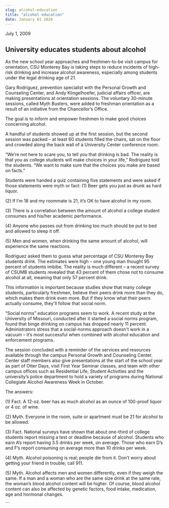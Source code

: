 ```yaml
---
slug: alcohol-education
title: "alcohol education"
date: January 01 2020
---
```


 
<p></p>
<p>July 1, 2009</p>
<h2>University educates students about alcohol</h2>
<p>
  As the new school year approaches and freshmen-to-be visit campus for
  orientation, CSU Monterey Bay is taking steps to reduce incidents of high-risk
  drinking and increase alcohol awareness, especially among students under the
  legal drinking age of 21.
</p>
<p>
  Gary Rodriguez, prevention specialist with the Personal Growth and Counseling
  Center, and Andy Klingelhoefer, judicial affairs officer, are making
  presentations at orientation sessions. The voluntary 30-minute sessions,
  called Myth Busters, were added to freshman orientation as a result of an
  initiative from the Chancellor’s Office.
</p>
<p>
  The goal is to inform and empower freshmen to make good choices concerning
  alcohol.
</p>
<p>
  A handful of students showed up at the first session, but the second session
  was packed – at least 60 students filled the chairs, sat on the floor and
  crowded along the back wall of a University Center conference room.
</p>
<p>
  “We’re not here to scare you, to tell you that drinking is bad. The reality is
  that you as college students will make choices in your life,” Rodriguez told
  the students. “We want to make sure that the choices you make are based on
  facts.”
</p>
<p>
  Students were handed a quiz containing five statements and were asked if those
  statements were myth or fact: (1) Beer gets you just as drunk as hard liquor.
</p>
<p>(2) If I’m 18 and my roommate is 21, it’s OK to have alcohol in my room.</p>
<p>
  (3) There is a correlation between the amount of alcohol a college student
  consumes and his/her academic performance.
</p>
<p>
  (4) Anyone who passes out from drinking too much should be put to bed and
  allowed to sleep it off.
</p>
<p>
  (5) Men and women, when drinking the same amount of alcohol, will experience
  the same reactions.
</p>
<p>
  Rodriguez asked them to guess what percentage of CSU Monterey Bay students
  drink. The estimates were high – one young man thought 95 percent of students
  imbibe. The reality is much different – a recent survey of CSUMB students
  revealed that 43 percent of them chose not to consume alcohol at all, meaning
  that only 57 percent drink.
</p>
<p>
  This information is important because studies show that many college students,
  particularly freshmen, believe their peers drink more than they do, which
  makes them drink even more. But if they know what their peers actually
  consume, they'll follow that social norm.
</p>
<p>
  “Social norms” education programs seem to work. A recent study at the
  University of Missouri, conducted after it started a social norms program,
  found that binge drinking on campus has dropped nearly 11 percent.
  Administrators stress that a social-norms approach doesn't work in a vacuum –
  it’s most successful when combined with alcohol education and enforcement
  programs.
</p>
<p>
  The session concluded with a reminder of the services and resources available
  through the campus Personal Growth and Counseling Center. Center staff members
  also give presentations at the start of the school year as part of Otter Days,
  visit First Year Seminar classes, and team with other campus offices such as
  Residential Life, Student Activities and the university’s police department to
  hold a variety of programs during National Collegiate Alcohol Awareness Week
  in October.
</p>
<p>The answers:</p>
<p>
  (1) Fact. A 12-oz. beer has as much alcohol as an ounce of 100-proof liquor or
  4 oz. of wine.
</p>
<p>
  (2) Myth. Everyone in the room, suite or apartment must be 21 for alcohol to
  be allowed.
</p>
<p>
  (3) Fact. National surveys have shown that about one-third of college students
  report missing a test or deadline because of alcohol. Students who earn A’s
  report having 3.5 drinks per week, on average. Those who earn D’s and F’s
  report consuming on average more than 10 drinks per week.
</p>
<p>
  (4) Myth. Alcohol poisoning is real; people die from it. Don’t worry about
  getting your friend in trouble; call 911.
</p>
<p>
  (5) Myth. Alcohol affects men and women differently, even if they weigh the
  same. If a man and a woman who are the same size drink at the same rate, the
  woman’s blood alcohol content will be higher. Of course, blood alcohol content
  can also be affected by genetic factors, food intake, medication, age and
  hormonal changes.
</p>
<p></p>
```
